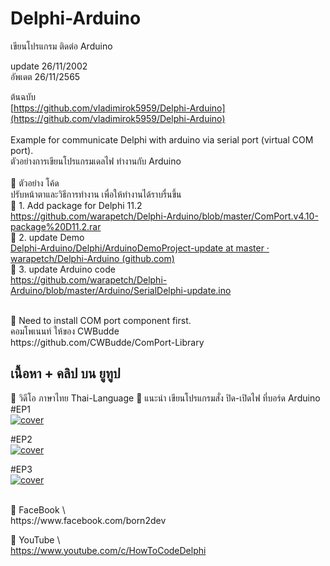 # Delphi-Arduino

เขียนโปรแกรม ติดต่อ Arduino

update 26/11/2002 <br>
อัพเดต 26/11/2565 <br>

ต้นฉบับ <br>
[https://github.com/vladimirok5959/Delphi-Arduino](https://github.com/vladimirok5959/Delphi-Arduino)  
 <br>
Example for communicate Delphi with arduino via serial port (virtual COM port). <br>
ตัวอย่างการเขียนโปรแกรมเดลไฟ ทำงานกับ Arduino <br>
 <br>
🔷 ตัวอย่าง โค้ด  <br>
ปรับหน้าตาและวิธีการทำงาน เพื่อให้ทำงานได้ราบรื่นขึ้น <br>
📌 1. Add package for Delphi 11.2 <br>
 https://github.com/warapetch/Delphi-Arduino/blob/master/ComPort.v4.10-package%20D11.2.rar <br>
📌 2. update Demo <br>
[Delphi-Arduino/Delphi/ArduinoDemoProject-update at master · warapetch/Delphi-Arduino (github.com)](https://github.com/warapetch/Delphi-Arduino/tree/master/Delphi/ArduinoDemoProject-update) <br>
📌 3. update  Arduino code <br>
https://github.com/warapetch/Delphi-Arduino/blob/master/Arduino/SerialDelphi-update.ino <br>


 <br>
🔷 Need to install COM port component first. <br>
คอมโพเนนท์ ให้ของ CWBudde  <br>
https://github.com/CWBudde/ComPort-Library <br>



## เนื้อหา + คลิป บน ยูทูป
🔷 วิดีโอ ภาษาไทย Thai-Language
📌 แนะนำ เขียนโปรแกรมสั่ง ปิด-เปิดไฟ ที่บอร์ด Arduino <br>
#EP1<br>
[![cover](http://img.youtube.com/vi/bZ2gErVDES8/0.jpg)](https://www.youtube.com/watch?v=bZ2gErVDES8&ab_channel=HowToCode "Click to Play Video")


#EP2<br>
[![cover](http://img.youtube.com/vi/hs5UHtR7Ax0/0.jpg)
](https://www.youtube.com/watch?v=hs5UHtR7Ax0&ab_channel=HowToCode "Click to Play Video")

#EP3<br>
[![cover](http://img.youtube.com/vi/VqsOTwXQly8/0.jpg)](https://www.youtube.com/watch?v=VqsOTwXQly8&ab_channel=HowToCode "Click to Play Video")

 <br>
🔷 FaceBook  \ <br>
https://www.facebook.com/born2dev <br>

🔷 YouTube  \ <br>
https://www.youtube.com/c/HowToCodeDelphi <br>

